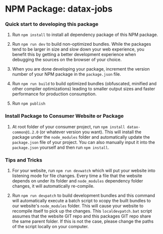 # NPM Package: datax-jobs

### Quick start to developing this package

1. Run ```npm install``` to install all dependency package of this NPM package.

2. Run ```npm run dev``` to build non-optimized bundles. While the packages tend to be larger in size and slow down your web experience, you benefit
this by getting a better development experience when debugging the sources on the browser of your choice.

3. When you are done developing your package, increment the version number of your NPM package in the ```package.json``` file.

4. Run ```npm run build``` to build optimized bundles (obfuscated, minified and other compiler optimizations) leading to smaller output sizes and 
faster performance for production consumption.

5. Run ```npm publish```

### Install Package to Consumer Website or Package
1. At root folder of your consumer project, run ```npm install datax-common@1.2.0``` (or whatever version you want). 
This will install the package under the ```node_modules``` folder and automatically update the ```package.json``` file of your project. 
You can also manually input it into the ```package.json``` yourself and then run ```npm install```.

### Tips and Tricks
1. For your website, run ```npm run devwatch``` which will put your website into listening mode for file changes. Every time a file that the website
depends on under its folder and ```node_modules``` dependency folder changes, it will automatically re-compile.

2. Run ```npm run devpatch``` to build development bundles and this command will automatically execute a batch script to xcopy the built bundles
to our website's ```node_modules``` folder. This will cause your website to recompile itself to pick up the changes. 
This ```localdevpatch.bat``` script assumes that the website GIT repo and this packages GIT repo share the same parent folder.
If this is not the case, please change the paths of the script locally on your computer.
